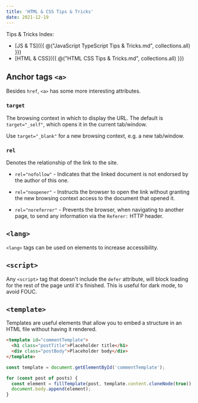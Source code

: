 ```yaml
---
title: 'HTML & CSS Tips & Tricks'
date: 2021-12-19
---
```


Tips & Tricks Index:

- [JS & TS]({{ @("JavaScript TypeScript Tips & Tricks.md", collections.all) }})
- [HTML & CSS]({{ @("HTML CSS Tips & Tricks.md", collections.all) }})

## Anchor tags `<a>`

Besides `href`, `<a>` has some more interesting attributes.

### `target`

The browsing context in which to display the URL. The default is `target="_self"`, which opens it in the current tab/window.

Use `target="_blank"` for a new browsing context, e.g. a new tab/window.

### `rel`

Denotes the relationship of the link to the site.

- `rel="nofollow"` - Indicates that the linked document is not endorsed by the author of this one.

- `rel="noopener"` - Instructs the browser to open the link without granting the new browsing context access to the document that opened it.

- `rel="noreferrer"` - Prevents the browser, when navigating to another page, to send any information via the `Referer:` HTTP header.

## `<lang>`

`<lang>` tags can be used on elements to increase accessibility.

## `<script>`

Any `<script>` tag that doesn't include the `defer` attribute, will block loading for the rest of the page until it's finished. This is useful for dark mode, to avoid FOUC.

## `<template>`

Templates are useful elements that allow you to embed a structure in an HTML file without having it rendered.

```html
<template id="commentTemplate">
  <h1 class="postTitle">Placeholder title</h1>
  <div class="postBody">Placeholder body</div>
</template>
```

```ts
const template = document.getElementById('commentTemplate');

for (const post of posts) {
  const element = fillTemplate(post, template.content.cloneNode(true));
  document.body.append(element);
}
```
